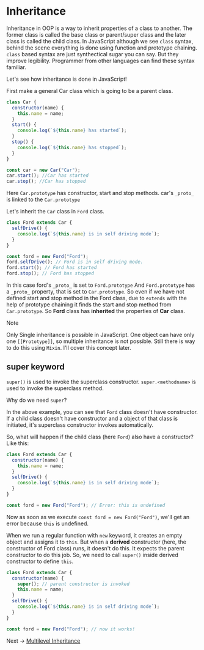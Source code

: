 # Inheritance

Inheritance in OOP is a way to inherit properties of a class to another.
The former class is called the base class or parent/super class and the later class is called the child class.
In JavaScript although we see `class` syntax, behind the scene everything is done using function and prototype chaining.
`class` based syntax are just synthectical sugar you can say. But they improve legibility. Programmer from other languages can find these syntax familiar.

Let's see how inheritance is done in JavaScript!

First make a general Car class which is going to be a parent class.

```js
class Car {
  constructor(name) {
    this.name = name;
  }
  start() {
    console.log(`${this.name} has started`);
  }
  stop() {
    console.log(`${this.name} has stopped`);
  }
}

const car = new Car("Car");
car.start(); //Car has started
car.stop(); //Car has stopped
```

Here `Car.prototype` has constructor, start and stop methods.
car's `_proto_` is linked to the `Car.prototype`

Let's inherit the `Car` class in `Ford` class.

```js
class Ford extends Car {
  selfDrive() {
    console.log(`${this.name} is in self driving mode`);
  }
}

const ford = new Ford("Ford");
ford.selfDrive(); // Ford is in self driving mode.
ford.start(); // Ford has started
ford.stop(); // Ford has stopped
```

In this case ford's `_proto_` is set to `Ford.prototype`
And `Ford.prototype` has a `_proto_` property, that is set to `Car.prototype`.
So even if we have not defined start and stop method in the Ford class, due to `extends` with the help of prototype chaining
it finds the start and stop method from `Car.prototype`.
So **Ford** class has **inherited** the properties of **Car** class.

> [!NOTE]
> Only Single inheritance is possible in JavaScript. One object can have only one `[[Prototype]]`, so multiple inheritance is not possible. Still there is way to do this using `Mixin`. I'll cover this concept later.

## super keyword

`super()` is used to invoke the superclass constructor.
`super.<methodname>` is used to invoke the superclass method.

Why do we need `super`?

In the above example, you can see that `Ford` class doesn't have constructor. If a child class doesn't have constructor and a object of that class is initiated, it's superclass constructor invokes automatically.

So, what will happen if the child class (here `Ford`) also have a constructor? Like this:

```js
class Ford extends Car {
  constructor(name) {
    this.name = name;
  }
  selfDrive() {
    console.log(`${this.name} is in self driving mode`);
  }
}

const ford = new Ford("Ford"); // Error: this is undefined
```

Now as soon as we execute `const ford = new Ford("Ford")`, we'll get an error because `this` is undefined.

When we run a regular function with `new` keyword, it creates an empty object and assigns it to `this`.
But when a **derived** constructor (here, the constructor of Ford class) runs, it doesn't do this.
It expects the parent constructor to do this job.
So, we need to call `super()` inside derived constructor to define `this`.

```js
class Ford extends Car {
  constructor(name) {
    super(); // parent constructor is invoked
    this.name = name;
  }
  selfDrive() {
    console.log(`${this.name} is in self driving mode`);
  }
}

const ford = new Ford("Ford"); // now it works!
```

Next -> [Multilevel Inheritance](/OOP%20Concepts/Inheritance/Multilevel_Inheritance.md)
